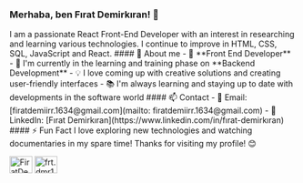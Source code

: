 <h3 align="left">Merhaba, ben Fırat Demirkıran! 👋 </h3>
I am a passionate React Front-End Developer with an interest in researching and learning various technologies. I continue to improve in HTML, CSS, SQL, JavaScript and React. #### 🚀 About me - 💼 **Front End Developer** - 🌱 I'm currently in the learning and training phase on **Backend Development** - 💡 I love coming up with creative solutions and creating user-friendly interfaces - 📚 I'm always learning and staying up to date with developments in the software world #### 📫 Contact - 📧 Email: [firatdemiirr.1634@gmail.com](mailto: firatdemiirr.1634@gmail.com) - 💼 LinkedIn: [Fırat Demirkıran](https://www.linkedin.com/in/fırat-demirkıran) #### ⚡ Fun Fact I love exploring new technologies and watching documentaries in my spare time! Thanks for visiting my profile! 😊
<p align="left">
<a href="https://www.linkedin.com/in/f%C4%B1rat-demirk%C4%B1ran-61b85631b?trk=contact-info" target="blank"><img align="center" src="https://raw.githubusercontent.com/rahuldkjain/github-profile-readme-generator/master/src/images/icons/Social/linked-in-alt.svg" alt="FiratDemirkıran" height="30" width="40" /></a>
<a href="https://instagram.com/frt.dmr16" target="blank"><img align="center" src="https://raw.githubusercontent.com/rahuldkjain/github-profile-readme-generator/master/src/images/icons/Social/instagram.svg" alt="frt.dmr16" height="30" width="40" /></a>
</p>

